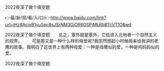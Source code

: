 2022夜深了做个填空题

👉最/新/观/看/入/口/👉http://www.baidu.com/link?url=jHz8AcivB1yuSpc8sJSrNM3GjOR6OSPiMLRbBTcVT1O&wd

2022夜深了做个填空题　　总之，塞外就是塞外，它给进入北地者一个自然主义的视界。
　　可是那又是一种什么样的母爱呢?我忽然想起小时候母亲给我讲的老鹰的故事。我明白了这世界上有两种母爱：一种是母鹰似的爱，一种是鸡妈妈似的爱。


2022夜深了做个填空题
